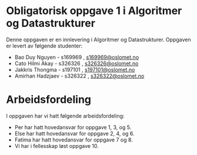 # Obligatorisk oppgave 1 i Algoritmer og Datastrukturer

Denne oppgaven er en innlevering i Algoritmer og Datastrukturer. 
Oppgaven er levert av følgende studenter:

* Bao Duy Nguyen - s169969 , s169969@oslomet.no
* Cato Hilmi Akay - s326326 , s326326@oslomet.no
* Jakkris Thongma - s197101 , s197101@oslomet.no
* Amirhan Hadzjaev - s326322 , s326322@oslomet.no

# Arbeidsfordeling

I oppgaven har vi hatt følgende arbeidsfordeling:
* Per har hatt hovedansvar for oppgave 1, 3, og 5. 
* Else har hatt hovedansvar for oppgave 2, 4, og 6. 
* Fatima har hatt hovedansvar for oppgave 7 og 8. 
* Vi har i fellesskap løst oppgave 10. 

